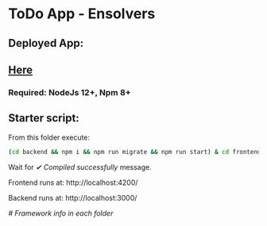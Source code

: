 # ToDo App - Ensolvers

## Deployed App:

## [Here](https://todo-app-ens.netlify.app/)

### Required: NodeJs 12+, Npm 8+

## Starter script:

From this folder execute:

```bash
(cd backend && npm i && npm run migrate && npm run start) & cd frontend && npm i && ng serve
```

Wait for _✔_ _Compiled successfully_ message.

Frontend runs at: http://localhost:4200/

Backend runs at: http://localhost:3000/

_# Framework info in each folder_
